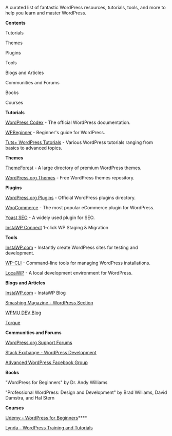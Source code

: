 A curated list of fantastic WordPress resources, tutorials, tools, and more to help you learn and master WordPress.

**Contents**

Tutorials

Themes


Plugins

Tools

Blogs and Articles

Communities and Forums

Books

Courses


**Tutorials**

[WordPress Codex](https://codex.wordpress.org/) - The official WordPress documentation.

[WPBeginner](https://www.wpbeginner.com/) - Beginner's guide for WordPress.

[Tuts+ WordPress Tutorials](https://code.tutsplus.com/categories/wordpress) - Various WordPress tutorials ranging from basics to advanced topics.

**Themes**

[ThemeForest](https://themeforest.net/category/wordpress) - A large directory of premium WordPress themes.

[WordPress.org Themes](https://wordpress.org/themes/) - Free WordPress themes repository.

**Plugins**

[WordPress.org Plugins](https://wordpress.org/plugins/) - Official WordPress plugins directory.

[WooCommerce](https://woocommerce.com/) - The most popular eCommerce plugin for WordPress.

[Yoast SEO](https://yoast.com/wordpress/plugins/seo/) - A widely used plugin for SEO.

[InstaWP Connect]( https://wordpress.org/plugins/instawp-connect/Tools) 1-click WP Staging & Migration



**Tools**

[InstaWP.com](https://instawp.com/) - Instantly create WordPress sites for testing and development.

[WP-CLI](https://wp-cli.org/) - Command-line tools for managing WordPress installations.

[LocalWP](https://localwp.com/) - A local development environment for WordPress.

**Blogs and Articles**

[InstaWP.com](https://instawp.com/blog) - InstaWP Blog

[Smashing Magazine - WordPress Section](https://www.smashingmagazine.com/category/wordpress/)

[WPMU DEV Blog](https://wpmudev.com/blog/)

[Torque](https://torquemag.io/)

**Communities and Forums**

[WordPress.org Support Forums](https://wordpress.org/support/forums/)

[Stack Exchange - WordPress Development](https://wordpress.stackexchange.com/)

[Advanced WordPress Facebook Group](https://www.facebook.com/groups/advancedwp/)

**Books**

"WordPress for Beginners" by Dr. Andy Williams

"Professional WordPress: Design and Development" by Brad Williams, David Damstra, and Hal Stern


**Courses**

[Udemy - WordPress for Beginners](https://www.udemy.com/topic/wordpress/for-beginners/)****

[Lynda - WordPress Training and Tutorials](https://www.lynda.com/WordPress-training-tutorials/330-0.html)
